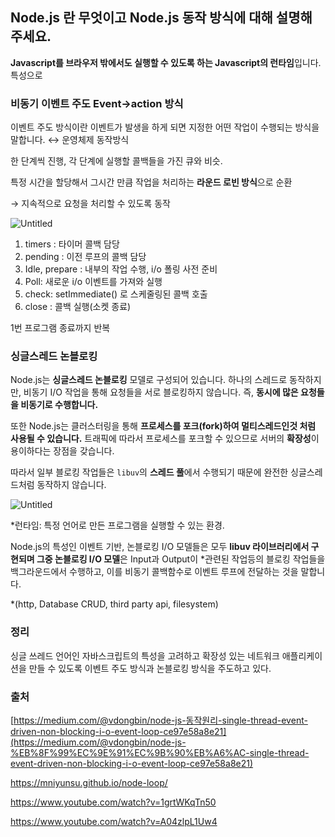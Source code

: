 ## **Node.js 란 무엇이고** Node.js 동작 방식에 대해 설명해 주세요.

**Javascript를 브라우저 밖에서도 실행할 수 있도록 하는 Javascript의 런타임**입니다. 
특성으로

### **비동기 이벤트 주도** Event→action 방식

이벤트 주도 방식이란 이벤트가 발생을 하게 되면 지정한 어떤 작업이 수행되는 방식을 말합니다.  ↔ 운영체제 동작방식 

한 단계씩 진행, 각 단계에 실행할 콜백들을 가진 큐와 비슷.

특정 시간을 할당해서 그시간 만큼 작업을 처리하는 **라운드 로빈 방식**으로 순환

→ 지속적으로 요청을 처리할 수 있도록 동작

![Untitled](https://prod-files-secure.s3.us-west-2.amazonaws.com/49ba5954-2cfc-48fc-8ccc-1702dd703bf5/052fd83f-df9d-4ed2-97dd-e6dd5166d156/Untitled.png)

1. timers : 타이머 콜백 담당
2. pending : 이전 루프의 콜백 담당
3. Idle, prepare : 내부의 작업 수행, i/o 폴링 사전 준비
4. Poll:  새로운 i/o 이벤트를 가져와 실행
5. check: setImmediate() 로 스케줄링된 콜백 호출
6. close :  콜백 실행(소켓 종료)

1번  프로그램 종료까지 반복

### **싱글스레드 논블로킹**

Node.js는 **싱글스레드 논블로킹** 모델로 구성되어 있습니다. 하나의 스레드로 동작하지만, 비동기 I/O 작업을 통해 요청들을 서로 블로킹하지 않습니다. 즉, **동시에 많은 요청들을 비동기로 수행합니다.**

또한 Node.js는 클러스터링을 통해 **프로세스를 포크(fork)하여 멀티스레드인것 처럼 사용될 수 있습니다.** 트래픽에 따라서 프로세스를 포크할 수 있으므로 서버의 **확장성**이 용이하다는 장점을 갖습니다. 

따라서 일부 블로킹 작업들은 `libuv`의 **스레드 풀**에서 수행되기 때문에 완전한 싱글스레드처럼 동작하지 않습니다. 

![Untitled](https://prod-files-secure.s3.us-west-2.amazonaws.com/49ba5954-2cfc-48fc-8ccc-1702dd703bf5/f09cec04-e42e-4e82-b67c-868b19c6fc2b/Untitled.png)

*런타임: 특정 언어로 만든 프로그램을 실행할 수 있는 환경.

Node.js의 특성인 이벤트 기반, 논블로킹 I/O 모델들은 모두 **libuv 라이브러리에서 구현되며 그중 논블로킹 I/O 모델**은 Input과 Output이 *관련된 작업등의 블로킹 작업들을 백그라운드에서 수행하고, 이를 비동기 콜백함수로 이벤트 루프에 전달하는 것을 말합니다.

*(http, Database CRUD, third party api, filesystem) 

### 정리

싱글 쓰레드 언어인 자바스크립트의 특성을 고려하고 확장성 있는 네트워크 애플리케이션을 만들 수 있도록 이벤트 주도 방식과 논블로킹 방식을 주도하고 있다. 

### 출처

[https://medium.com/@vdongbin/node-js-동작원리-single-thread-event-driven-non-blocking-i-o-event-loop-ce97e58a8e21](https://medium.com/@vdongbin/node-js-%EB%8F%99%EC%9E%91%EC%9B%90%EB%A6%AC-single-thread-event-driven-non-blocking-i-o-event-loop-ce97e58a8e21)

https://mniyunsu.github.io/node-loop/

https://www.youtube.com/watch?v=1grtWKqTn50

https://www.youtube.com/watch?v=A04zlpL1Uw4

